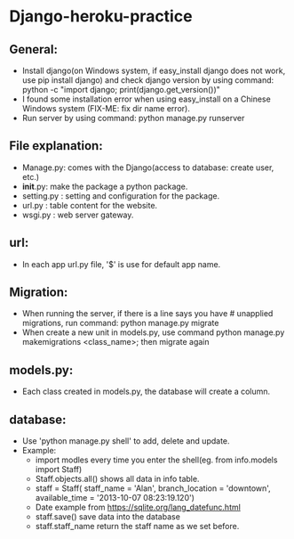 # Django-heroku-practice
## General:
* Install django(on Windows system, if easy_install django does not work, use pip install django) and check django version by using command: python -c "import django; print(django.get_version())"
* I found some installation error when using easy_install on a Chinese Windows system (FIX-ME: fix dir name error).
* Run server by using command: python manage.py runserver
## File explanation:
* Manage.py: comes with the Django(access to database: create user, etc.)
* __init__.py: make the package a python package.
* setting.py : setting and configuration for the package.
* url.py     : table content for the website.
* wsgi.py    : web server gateway.
## url:
* In each app url.py file, '$' is use for default app name.
## Migration:
* When running the server, if there is a line says you have # unapplied migrations, run command: python manage.py migrate
* When create a new unit in models.py, use command python manage.py makemigrations <class_name>; then migrate again
## models.py:
* Each class created in models.py, the database will create a column.
## database:
* Use 'python manage.py shell' to add, delete and update.
* Example:
  + import modles every time you enter the shell(eg. from info.models import Staff)
  + Staff.objects.all() shows all data in info table.
  + staff = Staff( staff_name      = 'Alan',
                   branch_location = 'downtown',
                   available_time  = '2013-10-07 08:23:19.120')
  + Date example from https://sqlite.org/lang_datefunc.html
  + staff.save() save data into the database
  + staff.staff_name return the staff name as we set before.  
